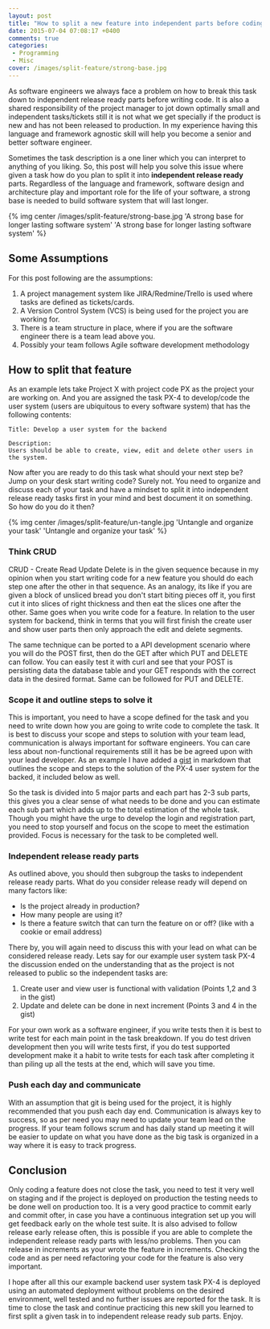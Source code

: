 ```yaml
---
layout: post
title: "How to split a new feature into independent parts before coding it"
date: 2015-07-04 07:08:17 +0400
comments: true
categories: 
 - Programming
 - Misc
cover: /images/split-feature/strong-base.jpg
---
```


As software engineers we always face a problem on how to break this task down to independent release ready parts before
writing code. It is also a shared responsibility of the project manager to jot down optimally small and independent
tasks/tickets still it is not what we get specially if the product is new and has not been released to production. In my
experience having this language and framework agnostic skill will help you become a senior and better software engineer.

Sometimes the task description is a one liner which you can interpret to anything of you liking. So, this post will help 
you solve this issue where given a task how do you plan to split it into **independent release ready** parts. Regardless of 
the language and framework, software design and architecture play and important role for the life of your software, 
a strong base is needed to build software system that will last longer.

{% img center /images/split-feature/strong-base.jpg 'A strong base for longer lasting software system' 'A strong base for longer lasting software system' %}
<!-- more -->

## Some Assumptions

For this post following are the assumptions:

1. A project management system like JIRA/Redmine/Trello is used where tasks are defined as tickets/cards.
1. A Version Control System (VCS) is being used for the project you are working for.
1. There is a team structure in place, where if you are the software engineer there is a team lead above you.
1. Possibly your team follows Agile software development methodology
 
## How to split that feature

As an example lets take Project X with project code PX as the project your are working on. And you are assigned the task
PX-4 to develop/code the user system (users are ubiquitous to every software system) that has the following contents:

```
Title: Develop a user system for the backend

Description: 
Users should be able to create, view, edit and delete other users in the system.
```

Now after you are ready to do this task what should your next step be? Jump on your desk start writing code? Surely not.
You need to organize and discuss each of your task and have a mindset to split it into independent release ready tasks
first in your mind and best document it on something. So how do you do it then?

{% img center /images/split-feature/un-tangle.jpg 'Untangle and organize your task' 'Untangle and organize your task' %}

### Think CRUD

CRUD - Create Read Update Delete is in the given sequence because in my opinion when you start writing code for a new
feature you should do each step one after the other in that sequence. As an analogy, its like if you are given a block
of unsliced bread you don't start biting pieces off it, you first cut it into slices of right thickness and then eat the
slices one after the other. Same goes when you write code for a feature. In relation to the user system for backend, think
in terms that you will first finish the create user and show user parts then only approach the edit and delete segments.
 
The same technique can be ported to a API development scenario where you will do the POST first, then do the GET after
which PUT and DELETE can follow. You can easily test it with curl and see that your POST is persisting data the database
table and your GET responds with the correct data in the desired format. Same can be followed for PUT and DELETE.

### Scope it and outline steps to solve it

This is important, you need to have a scope defined for the task and you need to write down how you are going to write
code to complete the task. It is best to discuss your scope and steps to solution with your team lead, communication is
always important for software engineers. You can care less about non-functional requirements still it has be be agreed 
upon with your lead developer. As an example I have added a [gist](http://bit.ly/1IAbO3t) in markdown that outlines the 
scope and steps to the solution of the PX-4 user system for the backed, it included below as well.

<script src="https://gist.github.com/geshan/3efdf863612f540691de.js"></script>

So the task is divided into 5 major parts and each part has 2-3 sub parts, this gives you a clear sense of what needs 
to be done and you can estimate each sub part which adds up to the total estimation of the whole task. 
Though you might have the urge to develop the login and registration part, you need to stop yourself and focus on the
scope to meet the estimation provided. Focus is necessary for the task to be completed well.

### Independent release ready parts

As outlined above, you should then subgroup the tasks to independent release ready parts. What do you consider release 
ready will depend on many factors like: 

* Is the project already in production?
* How many people are using it?
* Is there a feature switch that can turn the feature on or off? (like with a cookie or email address)

There by, you will again need to discuss this with your lead on what can be considered release ready. Lets say for our
example user system task PX-4 the discussion ended on the understanding that as the project is not released to public
so the independent tasks are:

1. Create user and view user is functional with validation (Points 1,2 and 3 in the gist)
2. Update and delete can be done in next increment (Points 3 and 4 in the gist)

For your own work as a software engineer, if you write tests then it is best to write test for each main point in the 
task breakdown. If you do test driven development then you will write tests first, if you do test supported development
make it a habit to write tests for each task after completing it than piling up all the tests at the end, which will
save you time.

### Push each day and communicate

With an assumption that git is being used for the project, it is highly recommended that you push each day end. Communication
is always key to success, so as per need you may need to update your team lead on the progress. If your team follows scrum
and has daily stand up meeting it will be easier to update on what you have done as the big task is organized in a way where 
it is easy to track progress.

## Conclusion

Only coding a feature does not close the task, you need to test it very well on staging and if the project is deployed
on production the testing needs to be done well on production too. It is a very good practice to commit early and commit
ofter, in case you have a continuous integration set up you will get feedback early on the whole test suite. It is also
advised to follow release early release often, this is possible if you are able to complete the independent release ready 
parts with less/no problems. Then you can release in increments as your wrote the feature in increments. Checking the code 
and as per need refactoring your code for the feature is also very important.

I hope after all this our example backend user system task PX-4 is deployed using an automated deployment without problems
on the desired environment, well tested and no further issues are reported for the task. It is time to close the task and
continue practicing this new skill you learned to first split a given task in to independent release ready sub parts. Enjoy.
